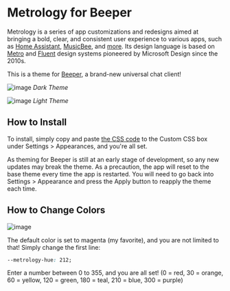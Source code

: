 # Metrology for Beeper

Metrology is a series of app customizations and redesigns aimed at bringing a bold, clear, and consistent user experience to various apps, such as [Home Assistant](https://github.com/Madelena/Metrology-for-Hass), [MusicBee](https://github.com/Madelena/Metrology-for-Musicbee), and [more](https://github.com/Madelena?tab=repositories&q=Metrology). Its design language is based on [Metro](https://en.wikipedia.org/wiki/Metro_(design_language)) and [Fluent](https://www.microsoft.com/design/fluent/) design systems pioneered by Microsoft Design since the 2010s.

This is a theme for [Beeper](https://www.beeper.com/), a brand-new universal chat client!

![image](https://user-images.githubusercontent.com/4341881/208801279-b820af88-176b-4553-93fd-682eddf0d386.png)
*Dark Theme*

![image](https://user-images.githubusercontent.com/4341881/208801551-3e1e637b-bd79-40f8-850b-26322019f49e.png)
*Light Theme*

## How to Install

To install, simply copy and paste [the CSS code](https://raw.githubusercontent.com/Madelena/Metrology-for-Beeper/main/Metrology-for-Beeper.css) to the Custom CSS box under Settings > Appearances, and you're all set.

As theming for Beeper is still at an early stage of development, so any new updates may break the theme. As a precaution, the app will reset to the base theme every time the app is restarted. You will need to go back into Settings > Appearance and press the Apply button to reapply the theme each time.

## How to Change Colors

![image](https://user-images.githubusercontent.com/4341881/184789498-0aa9a568-6c49-40e4-bd50-e76de17eb9df.png)

The default color is set to magenta (my favorite), and you are not limited to that! Simply change the first line:
```css
--metrology-hue: 212;
```
Enter a number between 0 to 355, and you are all set!
(0 = red, 30 = orange, 60 = yellow, 120 = green, 180 = teal, 210 = blue, 300 = purple)
